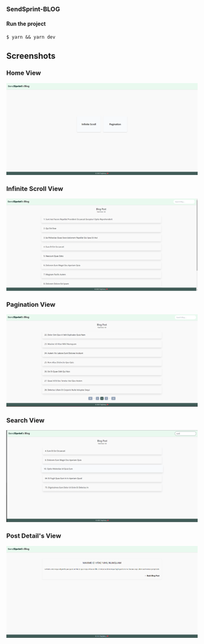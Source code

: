 ### SendSprint-BLOG

#### Run the project

```
$ yarn && yarn dev
```

## Screenshots

### Home View

![image](./src/assets/img/asset4.png)

### Infinite Scroll View

![image](./src/assets/img/asset5.png)

### Pagination View

![image](./src/assets/img/asset1.png)

### Search View

![image](./src/assets/img/asset3.png)

### Post Detail's View

![image](./src/assets/img/asset2.png)

